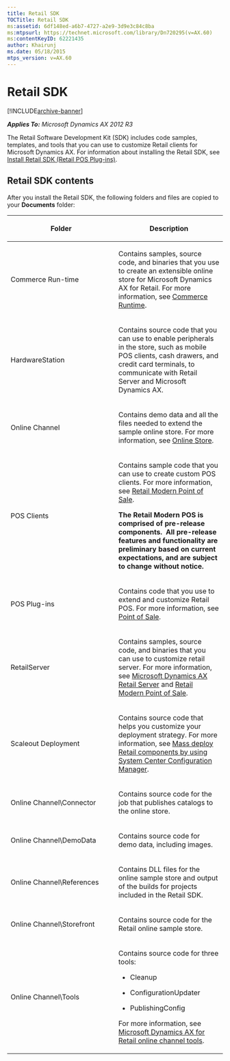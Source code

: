 ```yaml
---
title: Retail SDK
TOCTitle: Retail SDK
ms:assetid: 6df148ed-a6b7-4727-a2e9-3d9e3c84c8ba
ms:mtpsurl: https://technet.microsoft.com/library/Dn720295(v=AX.60)
ms:contentKeyID: 62221435
author: Khairunj
ms.date: 05/18/2015
mtps_version: v=AX.60
---
```


# Retail SDK 


[!INCLUDE[archive-banner](includes/archive-banner.md)]


_**Applies To:** Microsoft Dynamics AX 2012 R3_

The Retail Software Development Kit (SDK) includes code samples, templates, and tools that you can use to customize Retail clients for Microsoft Dynamics AX. For information about installing the Retail SDK, see [Install Retail SDK (Retail POS Plug-ins)](install-retail-sdk-retail-pos-plug-ins.md).

## Retail SDK contents

After you install the Retail SDK, the following folders and files are copied to your **Documents** folder:

<table>
<colgroup>
<col style="width: 50%" />
<col style="width: 50%" />
</colgroup>
<thead>
<tr class="header">
<th><p>Folder</p></th>
<th><p>Description</p></th>
</tr>
</thead>
<tbody>
<tr class="odd">
<td><p>Commerce Run-time</p></td>
<td><p>Contains samples, source code, and binaries that you use to create an extensible online store for Microsoft Dynamics AX for Retail. For more information, see <a href="commerce-runtime.md">Commerce Runtime</a>.</p></td>
</tr>
<tr class="even">
<td><p>HardwareStation</p></td>
<td><p>Contains source code that you can use to enable peripherals in the store, such as mobile POS clients, cash drawers, and credit card terminals, to communicate with Retail Server and Microsoft Dynamics AX.</p></td>
</tr>
<tr class="odd">
<td><p>Online Channel</p></td>
<td><p>Contains demo data and all the files needed to extend the sample online store. For more information, see <a href="online-store.md">Online Store</a>.</p></td>
</tr>
<tr class="even">
<td><p>POS Clients</p></td>
<td><p>Contains sample code that you can use to create custom POS clients. For more information, see <a href="retail-modern-point-of-sale.md">Retail Modern Point of Sale</a>.</p>
<p></p>
<p><strong>The Retail Modern POS is comprised of pre-release components.  All pre-release features and functionality are preliminary based on current expectations, and are subject to change without notice.</strong></p></td>
</tr>
<tr class="odd">
<td><p>POS Plug-ins</p></td>
<td><p>Contains code that you use to extend and customize Retail POS. For more information, see <a href="point-of-sale.md">Point of Sale</a>.</p></td>
</tr>
<tr class="even">
<td><p>RetailServer</p></td>
<td><p>Contains samples, source code, and binaries that you can use to customize retail server. For more information, see <a href="microsoft-dynamics-ax-retail-server.md">Microsoft Dynamics AX Retail Server</a> and <a href="retail-modern-point-of-sale.md">Retail Modern Point of Sale</a>.</p></td>
</tr>
<tr class="odd">
<td><p>Scaleout Deployment</p></td>
<td><p>Contains source code that helps you customize your deployment strategy. For more information, see <a href="mass-deploy-retail-components-by-using-system-center-configuration-manager.md">Mass deploy Retail components by using System Center Configuration Manager</a>.</p></td>
</tr>
<tr class="even">
<td><p>Online Channel\Connector</p></td>
<td><p>Contains source code for the job that publishes catalogs to the online store.</p></td>
</tr>
<tr class="odd">
<td><p>Online Channel\DemoData</p></td>
<td><p>Contains source code for demo data, including images.</p></td>
</tr>
<tr class="even">
<td><p>Online Channel\References</p></td>
<td><p>Contains DLL files for the online sample store and output of the builds for projects included in the Retail SDK.</p></td>
</tr>
<tr class="odd">
<td><p>Online Channel\Storefront</p></td>
<td><p>Contains source code for the Retail online sample store.</p></td>
</tr>
<tr class="even">
<td><p>Online Channel\Tools</p></td>
<td><p>Contains source code for three tools:</p>
<ul>
<li><p>Cleanup</p></li>
<li><p>ConfigurationUpdater</p></li>
<li><p>PublishingConfig</p></li>
</ul>
<p>For more information, see <a href="microsoft-dynamics-ax-for-retail-online-channel-tools.md">Microsoft Dynamics AX for Retail online channel tools</a>.</p></td>
</tr>
</tbody>
</table>

  


